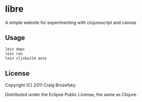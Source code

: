 # libre

A simple website for experimenting with clojurescript and canvas

## Usage

```bash
lein deps
lein run
lein cljsbuild auto
```

## License

Copyright (C) 2011 Craig Brozefsky

Distributed under the Eclipse Public License, the same as Clojure.

